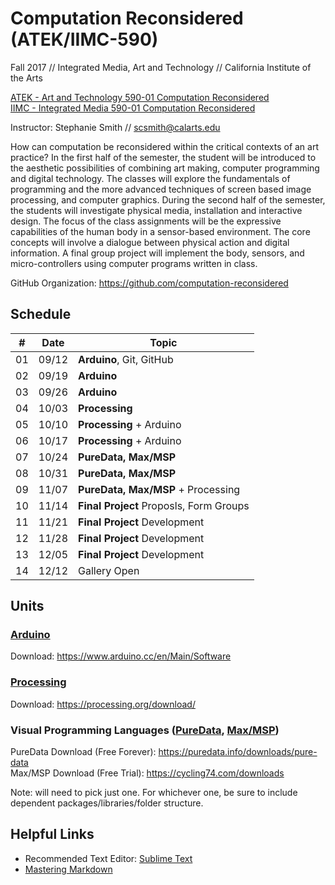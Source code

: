 # Computation Reconsidered (ATEK/IIMC-590)
Fall 2017 // Integrated Media, Art and Technology // California Institute of the Arts

[ATEK - Art and Technology 590-01 Computation Reconsidered](https://catalog.calarts.edu/Lists/Sections/CustomDispForm.aspx?ID=130923&InitialTabId=Ribbon.Read)  
[IIMC - Integrated Media 590-01 Computation Reconsidered](https://catalog.calarts.edu/Lists/Sections/CustomDispForm.aspx?ID=130921&InitialTabId=Ribbon.Read)

Instructor: Stephanie Smith // scsmith@calarts.edu

How can computation be reconsidered within the critical contexts of an art practice? In the first half of the semester, the student will be introduced to the aesthetic possibilities of combining art making, computer programming and digital technology. The classes will explore the fundamentals of programming and the more advanced techniques of screen based image processing, and computer graphics. During the second half of the semester, the students will investigate physical media, installation and interactive design. The focus of the class assignments will be the expressive capabilities of the human body in a sensor-based environment. The core concepts will involve a dialogue between physical action and digital information. A final group project will implement the body, sensors, and micro-controllers using computer programs written in class.

GitHub Organization: https://github.com/computation-reconsidered

## Schedule

| #  | Date  | Topic                |  
| -- | ----- | -------------------- |  
| 01 | 09/12 | **Arduino**, Git, GitHub |  
| 02 | 09/19 | **Arduino** |  
| 03 | 09/26 | **Arduino** |  
| 04 | 10/03 | **Processing** |  
| 05 | 10/10 | **Processing** + Arduino |  
| 06 | 10/17 | **Processing** + Arduino |  
| 07 | 10/24 | **PureData, Max/MSP** |  
| 08 | 10/31 | **PureData, Max/MSP** |  
| 09 | 11/07 | **PureData, Max/MSP** + Processing |  
| 10 | 11/14 | **Final Project** Proposls, Form Groups |  
| 11 | 11/21 | **Final Project** Development |  
| 12 | 11/28 | **Final Project** Development |  
| 13 | 12/05 | **Final Project** Development |  
| 14 | 12/12 | Gallery Open |  

## Units

### [Arduino](https://www.arduino.cc/)

Download: https://www.arduino.cc/en/Main/Software

### [Processing](https://processing.org/)

Download: https://processing.org/download/

### Visual Programming Languages ([PureData](https://puredata.info/), [Max/MSP](https://cycling74.com/products/max/))

PureData Download (Free Forever): https://puredata.info/downloads/pure-data  
Max/MSP Download (Free Trial): https://cycling74.com/downloads

Note: will need to pick just one. For whichever one, be sure to include dependent packages/libraries/folder structure.

## Helpful Links
- Recommended Text Editor: [Sublime Text](https://www.sublimetext.com/)
- [Mastering Markdown](https://guides.github.com/features/mastering-markdown/)
